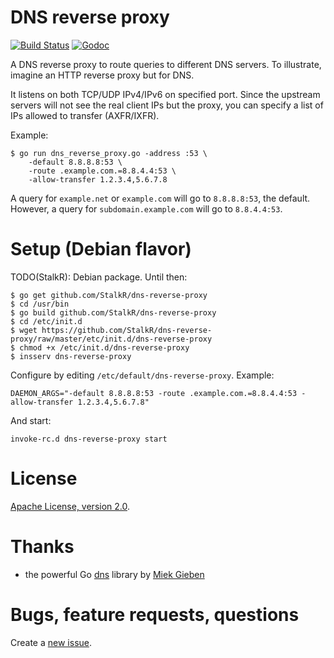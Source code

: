 # DNS reverse proxy #

[![Build Status](https://api.travis-ci.org/StalkR/dns-reverse-proxy.png)](https://travis-ci.org/StalkR/dns-reverse-proxy) [![Godoc](https://godoc.org/github.com/StalkR/dns-reverse-proxy?status.png)](https://godoc.org/github.com/StalkR/dns-reverse-proxy)

A DNS reverse proxy to route queries to different DNS servers.
To illustrate, imagine an HTTP reverse proxy but for DNS.

It listens on both TCP/UDP IPv4/IPv6 on specified port.
Since the upstream servers will not see the real client IPs but the proxy,
you can specify a list of IPs allowed to transfer (AXFR/IXFR).

Example:

    $ go run dns_reverse_proxy.go -address :53 \
        -default 8.8.8.8:53 \
        -route .example.com.=8.8.4.4:53 \
        -allow-transfer 1.2.3.4,5.6.7.8

A query for `example.net` or `example.com` will go to `8.8.8.8:53`, the default.
However, a query for `subdomain.example.com` will go to `8.8.4.4:53`.

# Setup (Debian flavor) #

TODO(StalkR): Debian package. Until then:

    $ go get github.com/StalkR/dns-reverse-proxy
    $ cd /usr/bin
    $ go build github.com/StalkR/dns-reverse-proxy
    $ cd /etc/init.d
    $ wget https://github.com/StalkR/dns-reverse-proxy/raw/master/etc/init.d/dns-reverse-proxy
    $ chmod +x /etc/init.d/dns-reverse-proxy
    $ insserv dns-reverse-proxy

Configure by editing `/etc/default/dns-reverse-proxy`. Example:

    DAEMON_ARGS="-default 8.8.8.8:53 -route .example.com.=8.8.4.4:53 -allow-transfer 1.2.3.4,5.6.7.8"

And start:

    invoke-rc.d dns-reverse-proxy start

# License #

[Apache License, version 2.0](http://www.apache.org/licenses/LICENSE-2.0).

# Thanks #

- the powerful Go [dns](https://github.com/miekg/dns) library by [Miek Gieben](https://github.com/miekg)

# Bugs, feature requests, questions #

Create a [new issue](https://github.com/StalkR/dns-reverse-proxy/issues/new).
